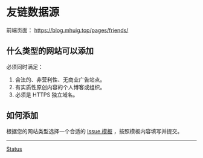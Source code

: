 # 友链数据源

前端页面： https://blog.mhuig.top/pages/friends/

## 什么类型的网站可以添加

必须同时满足：

1. 合法的、非营利性、无商业广告站点。
2. 有实质性原创内容的个人博客或组织。
3. 必须是 HTTPS 独立域名。

## 如何添加

根据您的网站类型选择一个合适的 [Issue 模板](https://github.com/MHuiG/friends/issues/new/choose) ，按照模板内容填写并提交。

-------

[Status](https://mhuig.instatus.com/)
